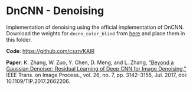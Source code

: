 # DnCNN - Denoising

Implementation of denoising using the official implementation of DnCNN.
Download the weights for `dncnn_color_blind` from [here](https://github.com/cszn/KAIR/releases/tag/v1.0) and place them in this folder.

**Code**: https://github.com/cszn/KAIR

**Paper**: K. Zhang, W. Zuo, Y. Chen, D. Meng, and L. Zhang, [“Beyond a Gaussian Denoiser: Residual Learning of Deep CNN for Image Denoising,”](https://ieeexplore.ieee.org/abstract/document/7839189) IEEE Trans. on Image Process., vol. 26, no. 7, pp. 3142–3155, Jul. 2017, doi: 10.1109/TIP.2017.2662206.
